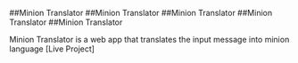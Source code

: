 ##Minion Translator
##Minion Translator
##Minion Translator
##Minion Translator
##Minion Translator

Minion Translator is a web app that translates the input message into minion language
[Live Project]
